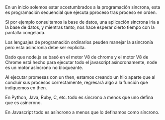 En un inicio solemos estar acostumbrados a la programación sincrona, esta es programación secuencial que ejecuta pproceso tras proceso en orden.

Si por ejemplo consultamos la base de datos, una aplicación sincrona iría a la base de datos, y mientras tanto, nos hace esperar cierto tiempo con la pantalla congelada.

Los lenguajes de programación ordinarios peuden manejar la asincronía pero esta asincronía debe ser explicita.

Dado que node.js se basó en el motor V8 de chrome y el motor V8 de Chrome está hecho para ejecutar todo el javascript asíncronamente, node es un motor asíncrono no bloqueante.

Al ejecutar promesas con un then, estamos creando un hilo aparte que al concluír sus procesos correctamente, regresará algo a la función que indiquemos en then.

En Python, Java, Ruby, C, etc. todo es síncrono a menos que uno defina que es asíncrono.

En Javascript todo es asíncrono a menos que lo definamos como síncrono.